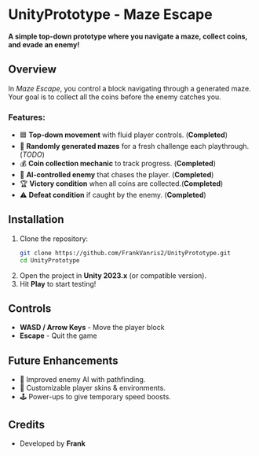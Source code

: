 # **UnityPrototype - Maze Escape**  
**A simple top-down prototype where you navigate a maze, collect coins, and evade an enemy!**  

## **Overview**  
In *Maze Escape*, you control a block navigating through a generated maze. Your goal is to collect all the coins before the enemy catches you.  

### **Features:**  
- 🟦 **Top-down movement** with fluid player controls. (**Completed**)
- 🔄 **Randomly generated mazes** for a fresh challenge each playthrough. (*TODO*) 
- 💰 **Coin collection mechanic** to track progress. (**Completed**)
- 👾 **AI-controlled enemy** that chases the player. (**Completed**) 
- 🏆 **Victory condition** when all coins are collected.(**Completed**)
- ⚠️ **Defeat condition** if caught by the enemy. (**Completed**)


## **Installation**  
1. Clone the repository:  
   ```sh
   git clone https://github.com/FrankVanris2/UnityPrototype.git
   cd UnityPrototype
   ```
2. Open the project in **Unity 2023.x** (or compatible version).  
3. Hit **Play** to start testing!  

## **Controls**  
- **WASD / Arrow Keys** - Move the player block  
- **Escape** - Quit the game  

## **Future Enhancements**  
- 🏃 Improved enemy AI with pathfinding.  
- 🎨 Customizable player skins & environments.  
- 🕹️ Power-ups to give temporary speed boosts.  

## **Credits**  
- Developed by **Frank**  

